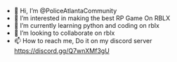 - 👋 Hi, I’m @PoliceAtlantaCommunity
- 👀 I’m interested in making the best RP Game On RBLX
- 🌱 I’m currently learning python and coding on rblx
- 💞️ I’m looking to collaborate on rblx  
- 📫 How to reach me, Do it on my discord server https://discord.gg/Q7wnXMf3gU

<!---
PoliceAtlantaCommunity/PoliceAtlantaCommunity is a ✨ special ✨ repository because its `README.md` (this file) appears on your GitHub profile.
You can click the Preview link to take a look at your changes.
--->
